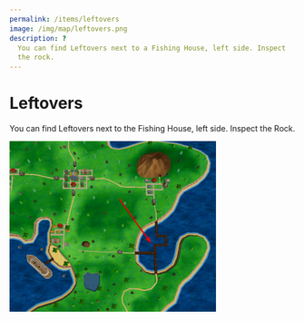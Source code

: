 ```yaml
---
permalink: /items/leftovers
image: /img/map/leftovers.png
description: ?
  You can find Leftovers next to a Fishing House, left side. Inspect
  the rock.
---
```


# Leftovers

You can find Leftovers next to the Fishing House, left side. Inspect the Rock.

![leftovers](/img/maps/leftovers.png)
